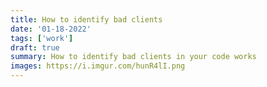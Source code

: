 ```yaml
---
title: How to identify bad clients
date: '01-18-2022'
tags: ['work']
draft: true
summary: How to identify bad clients in your code works
images: https://i.imgur.com/hunR4lI.png
---
```

